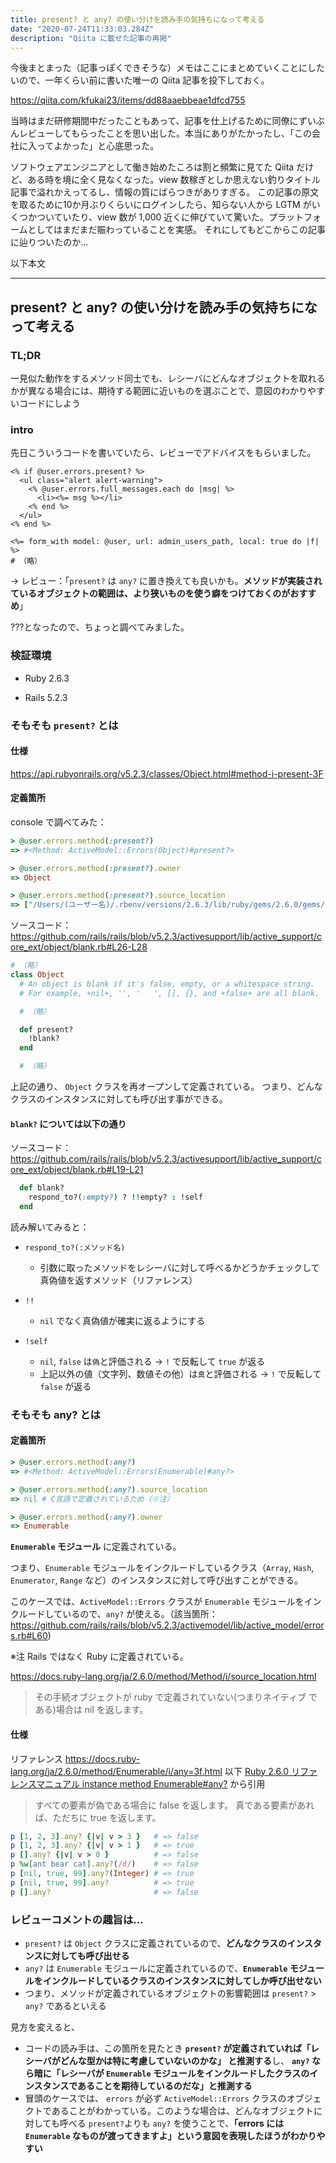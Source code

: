 ```yaml
---
title: present? と any? の使い分けを読み手の気持ちになって考える
date: "2020-07-24T11:33:03.284Z"
description: "Qiita に載せた記事の再掲"
---
```


今後まとまった（記事っぽくできそうな）メモはここにまとめていくことにしたいので、一年くらい前に書いた唯一の Qiita 記事を投下しておく。

https://qiita.com/kfukai23/items/dd88aaebbeae1dfcd755

当時はまだ研修期間中だったこともあって、記事を仕上げるために同僚にずいぶんレビューしてもらったことを思い出した。本当にありがたかったし、「この会社に入ってよかった」と心底思った。

ソフトウェアエンジニアとして働き始めたころは割と頻繁に見てた Qiita だけど、ある時を境に全く見なくなった。view 数稼ぎとしか思えない釣りタイトル記事で溢れかえってるし、情報の質にばらつきがありすぎる。
この記事の原文を取るために10か月ぶりくらいにログインしたら、知らない人から LGTM がいくつかついていたり、view 数が 1,000 近くに伸びていて驚いた。プラットフォームとしてはまだまだ賑わっていることを実感。
それにしてもどこからこの記事に辿りついたのか...

以下本文

---

## present? と any? の使い分けを読み手の気持ちになって考える

### TL;DR
一見似た動作をするメソッド同士でも、レシーバにどんなオブジェクトを取れるかが異なる場合には、期待する範囲に近いものを選ぶことで、意図のわかりやすいコードにしよう

### intro
先日こういうコードを書いていたら、レビューでアドバイスをもらいました。

```erb
<% if @user.errors.present? %>
  <ul class="alert alert-warning">
    <% @user.errors.full_messages.each do |msg| %>
      <li><%= msg %></li>
    <% end %>
  </ul>
<% end %>

<%= form_with model: @user, url: admin_users_path, local: true do |f| %>
# （略）
```

-> レビュー：「`present?` は `any?` に置き換えても良いかも。**メソッドが実装されているオブジェクトの範囲は、より狭いものを使う癖をつけておくのがおすすめ**」

???となったので、ちょっと調べてみました。

### 検証環境
- Ruby 2.6.3

- Rails 5.2.3

### そもそも `present?` とは
#### 仕様
https://api.rubyonrails.org/v5.2.3/classes/Object.html#method-i-present-3F

#### 定義箇所
console で調べてみた：

```ruby
> @user.errors.method(:present?)
=> #<Method: ActiveModel::Errors(Object)#present?>

> @user.errors.method(:present?).owner
=> Object

> @user.errors.method(:present?).source_location
=> ["/Users/(ユーザー名)/.rbenv/versions/2.6.3/lib/ruby/gems/2.6.0/gems/activesupport-5.2.3/lib/active_support/core_ext/object/blank.rb", 26]
```
ソースコード：
https://github.com/rails/rails/blob/v5.2.3/activesupport/lib/active_support/core_ext/object/blank.rb#L26-L28

```ruby
# （略）
class Object
  # An object is blank if it's false, empty, or a whitespace string.
  # For example, +nil+, '', '   ', [], {}, and +false+ are all blank.

  # （略）

  def present?
    !blank?
  end

  # （略）
```

上記の通り、 `Object` クラスを再オープンして定義されている。
つまり、どんなクラスのインスタンスに対しても呼び出す事ができる。

#### `blank?` については以下の通り

ソースコード：
https://github.com/rails/rails/blob/v5.2.3/activesupport/lib/active_support/core_ext/object/blank.rb#L19-L21

```ruby
  def blank?
    respond_to?(:empty?) ? !!empty? : !self
  end
```
読み解いてみると：

- `respond_to?(:メソッド名)`
    - 引数に取ったメソッドをレシーバに対して呼べるかどうかチェックして真偽値を返すメソッド（リファレンス）

- `!!`
    - `nil` でなく真偽値が確実に返るようにする

- `!self`
    - `nil`, `false` は`偽`と評価される -> `!` で反転して `true` が返る
    - 上記以外の値（文字列、数値その他）は`真`と評価される -> `!` で反転して `false` が返る


### そもそも any? とは
#### 定義箇所

```ruby
> @user.errors.method(:any?)
=> #<Method: ActiveModel::Errors(Enumerable)#any?>

> @user.errors.method(:any?).source_location
=> nil # C言語で定義されているため（※注）

> @user.errors.method(:any?).owner
=> Enumerable
```
**`Enumerable` モジュール** に定義されている。

つまり、`Enumerable` モジュールをインクルードしているクラス（`Array`, `Hash`, `Enumerator`, `Range` など）のインスタンスに対して呼び出すことができる。

このケースでは、`ActiveModel::Errors` クラスが `Enumerable` モジュールをインクルードしているので、`any?` が使える。（該当箇所：https://github.com/rails/rails/blob/v5.2.3/activemodel/lib/active_model/errors.rb#L60)

※注 Rails ではなく Ruby に定義されている。

https://docs.ruby-lang.org/ja/2.6.0/method/Method/i/source_location.html
> その手続オブジェクトが ruby で定義されていない(つまりネイティブ である)場合は nil を返します。

#### 仕様
リファレンス
https://docs.ruby-lang.org/ja/2.6.0/method/Enumerable/i/any=3f.html
以下 [Ruby 2.6.0 リファレンスマニュアル instance method Enumerable#any?](https://docs.ruby-lang.org/ja/2.6.0/method/Enumerable/i/any=3f.html) から引用
> すべての要素が偽である場合に false を返します。 真である要素があれば、ただちに true を返します。

```ruby
p [1, 2, 3].any? {|v| v > 3 }   # => false
p [1, 2, 3].any? {|v| v > 1 }   # => true
p [].any? {|v| v > 0 }          # => false
p %w[ant bear cat].any?(/d/)    # => false
p [nil, true, 99].any?(Integer) # => true
p [nil, true, 99].any?          # => true
p [].any?                       # => false
```

### レビューコメントの趣旨は...
- `present?` は `Object` クラスに定義されているので、**どんなクラスのインスタンスに対しても呼び出せる**
- `any?` は `Enumerable` モジュールに定義されているので、**`Enumerable` モジュールをインクルードしているクラスのインスタンスに対してしか呼び出せない**
- つまり、メソッドが定義されているオブジェクトの影響範囲は `present?` > `any?` であるといえる

見方を変えると、

- コードの読み手は、この箇所を見たとき **`present?` が定義されていれば「レシーバがどんな型かは特に考慮していないのかな」 と推測する**し、 **`any?` なら暗に「レシーバが `Enumerable` モジュールをインクルードしたクラスのインスタンスであることを期待しているのだな」と推測する**
- 冒頭のケースでは、 `errors` が必ず `ActiveModel::Errors` クラスのオブジェクトであることがわかっている。このような場合は、どんなオブジェクトに対しても呼べる `present?`よりも `any?` を使うことで、**「errors には `Enumerable` なものが渡ってきますよ」という意図を表現したほうがわかりやすい**
